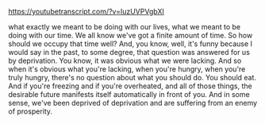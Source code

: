 https://youtubetranscript.com/?v=IuzUVPVgbXI

 what exactly we meant to be doing with our lives, what we meant to be doing with our time. We all know we've got a finite amount of time. So how should we occupy that time well? And, you know, well, it's funny because I would say in the past, to some degree, that question was answered for us by deprivation. You know, it was obvious what we were lacking. And so when it's obvious what you're lacking, when you're hungry, when you're truly hungry, there's no question about what you should do. You should eat. And if you're freezing and if you're overheated, and all of those things, the desirable future manifests itself automatically in front of you. And in some sense, we've been deprived of deprivation and are suffering from an enemy of prosperity.